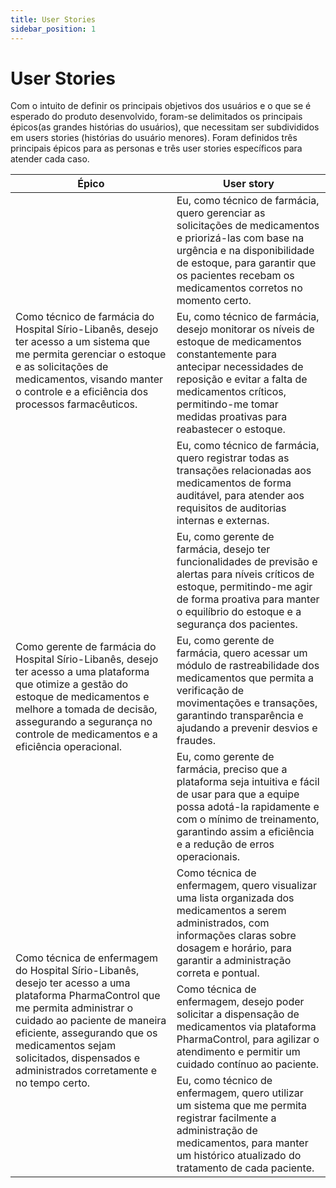 ```yaml
---
title: User Stories
sidebar_position: 1
---
```


# User Stories

Com o intuito de definir os principais objetivos dos usuários e o que se é esperado do produto desenvolvido, foram-se delimitados os principais épicos(as grandes histórias do usuários), que necessitam ser subdivididos em users stories (histórias do usuário menores). Foram definidos três principais épicos para as personas e três user stories específicos para atender cada caso.

<table>
  <thead>
    <tr>
      <th>Épico</th>
      <th>User story</th>
    </tr>
  </thead>
  <tbody>
    <tr>
      <td rowspan="3"> Como técnico de farmácia do Hospital Sírio-Libanês, desejo ter acesso a um sistema que me permita gerenciar o estoque e as solicitações de medicamentos, visando manter o controle e a eficiência dos processos farmacêuticos.</td>
      <td>Eu, como técnico de farmácia, quero gerenciar as solicitações de medicamentos e priorizá-las com base na urgência e na disponibilidade de estoque, para garantir que os pacientes recebam os medicamentos corretos no momento certo.</td>
    </tr>
    <tr>
      <td>Eu, como técnico de farmácia, desejo monitorar os níveis de estoque de medicamentos constantemente para antecipar necessidades de reposição e evitar a falta de medicamentos críticos, permitindo-me tomar medidas proativas para reabastecer o estoque.</td>
    </tr>
    <tr>
      <td> Eu, como técnico de farmácia, quero registrar todas as transações relacionadas aos medicamentos de forma auditável, para atender aos requisitos de auditorias internas e externas.</td>
    </tr>
    <tr>
      <td rowspan="3">Como gerente de farmácia do Hospital Sírio-Libanês, desejo ter acesso a uma plataforma que otimize a gestão do estoque de medicamentos e melhore a tomada de decisão, assegurando a segurança no controle de medicamentos e a eficiência operacional.</td>
      <td>Eu, como gerente de farmácia, desejo ter funcionalidades de previsão e alertas para níveis críticos de estoque, permitindo-me agir de forma proativa para manter o equilíbrio do estoque e a segurança dos pacientes.</td>
    </tr>
    <tr>
      <td>Eu, como gerente de farmácia, quero acessar um módulo de rastreabilidade dos medicamentos que permita a verificação de movimentações e transações, garantindo transparência e ajudando a prevenir desvios e fraudes.</td>
    </tr>
    <tr>
      <td>Eu, como gerente de farmácia, preciso que a plataforma seja intuitiva e fácil de usar para que a equipe possa adotá-la rapidamente e com o mínimo de treinamento, garantindo assim a eficiência e a redução de erros operacionais.</td>
    </tr>
    <tr>
      <td rowspan="3">Como técnica de enfermagem do Hospital Sírio-Libanês, desejo ter acesso a uma plataforma PharmaControl que me permita administrar o cuidado ao paciente de maneira eficiente, assegurando que os medicamentos sejam solicitados, dispensados e administrados corretamente e no tempo certo.</td>
      <td>Como técnica de enfermagem, quero visualizar uma lista organizada dos medicamentos a serem administrados, com informações claras sobre dosagem e horário, para garantir a administração correta e pontual.</td>
    </tr>
    <tr>
      <td> Como técnica de enfermagem, desejo poder solicitar a dispensação de medicamentos via plataforma PharmaControl, para agilizar o atendimento e permitir um cuidado contínuo ao paciente.</td>
    </tr>
    <tr>
      <td> Eu, como técnico de enfermagem, quero utilizar um sistema que me permita registrar facilmente a administração de medicamentos, para manter um histórico atualizado do tratamento de cada paciente.</td>
    </tr>
  </tbody>
</table>